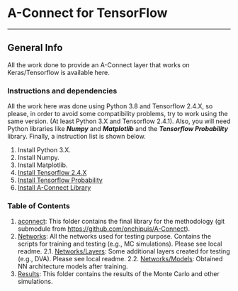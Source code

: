 # A-Connect for TensorFlow

***

## General Info

All the work done to provide an A-Connect layer that works on Keras/Tensorflow is available here. 

### Instructions and dependencies

All the work here was done using Python 3.8 and Tensorflow 2.4.X, so please, in order to avoid some compatibility problems, try to work using the same version. (At least Python 3.X and Tensorflow 2.4.1). Also, you will need Python libraries like ***Numpy*** and ***Matplotlib*** and the ***Tensorflow Probability*** library. Finally, a instruction list is shown below.

1. Install Python 3.X.
2. Install Numpy.
3. Install Matplotlib.
4. [Install Tensorflow 2.4.X](https://www.tensorflow.org/install)
5. [Install Tensorflow Probability](https://www.tensorflow.org/probability/install)
6. [Install A-Connect Library](https://github.com/onchipuis/A-Connect)


### Table of Contents
1. [aconnect](/Tensorflow/aconnect): This folder contains the final library for the methodology (git submodule from https://github.com/onchipuis/A-Connect).
2. [Networks](/Tensorflow/Networks): All the networks used for testing purpose. Contains the scripts for training and testing (e.g., MC simulations). Please see local readme.
2.1. [Networks/Layers](/Tensorflow/Networks/Layers): Some additional layers created for testing (e.g., DVA). Please see local readme.
2.2. [Networks/Models](/Tensorflow/Networks/Models): Obtained NN architecture models after training.
3. [Results](/Tensorflow/Results): This folder contains the results of the Monte Carlo and other simulations.

